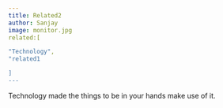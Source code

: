 ```yaml
---
title: Related2
author: Sanjay
image: monitor.jpg
related:[

"Technology",
"related1

]
---
```



Technology made the things to be in your hands make use of it.
